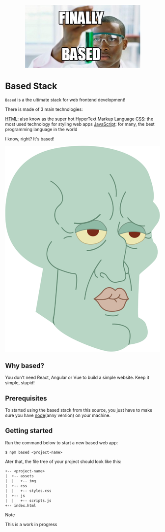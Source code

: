 <div style="text-align:center">
  <img src="./public/finally_based.jpg" />
</div>

# Based Stack

`Based` is a the ultimate stack for web frontend development!

There is made of 3 main technologies:

[HTML](https://developer.mozilla.org/en-US/docs/Web/HTML): also know as the super hot HyperText Markup Language
[CSS](https://developer.mozilla.org/en-US/docs/Web/CSS): the most used technology for styling web apps
[JavaScript](https://developer.mozilla.org/en-US/docs/Web/JavaScript): for many, the best programming language in the world

I know, right? It's based!

<div style="text-align:center">
  <img src="./public/based.png" />
</div>

## Why based?

You don't need React, Angular or Vue to build a simple website. Keep it simple, stupid!

## Prerequisites

To started using the based stack from this source, you just have to make sure you have [node](https://nodejs.org/en/download/package-manager)(anny version) on your machine.

## Getting started

Run the command below to start a new based web app:

```console
$ npm based <project-name>
```

Ater that, the file tree of your project should look like this:

```
+-- <project-name>
|  +-- assets
|  |   +-- img
|  +-- css
|  |   +-- styles.css
|  +-- js
|  |   +-- scripts.js
+-- index.html
```

> [!NOTE]  
> This is a work in progress